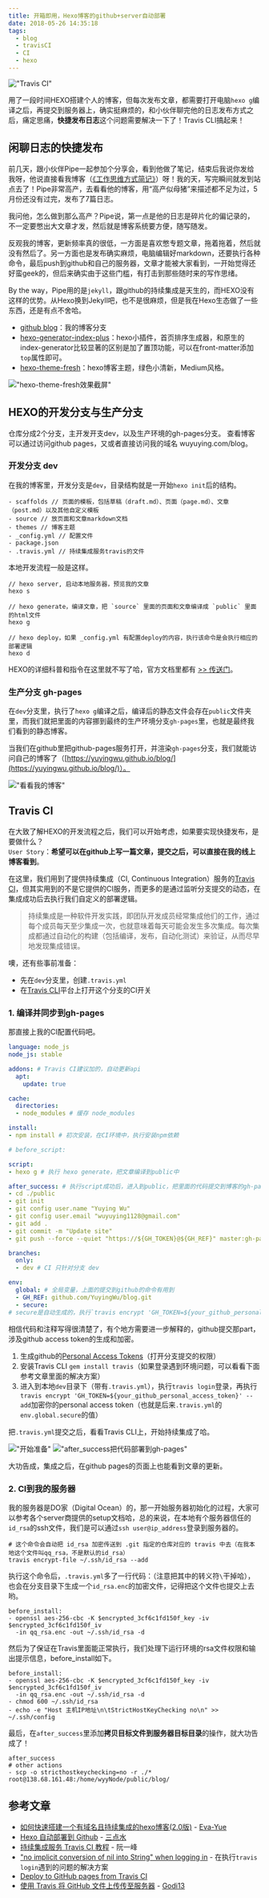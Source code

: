 ```yaml
---
title: 开箱即用，Hexo博客的github+server自动部署
date: 2018-05-26 14:35:18
tags:
  - blog
  - travisCI
  - CI
  - hexo
---
```


!["Travis CI"](http://lc-wpyqjumv.cn-n1.lcfile.com/9fb19e9b112f127c1adc.jpg)

用了一段时间HEXO搭建个人的博客，但每次发布文章，都需要打开电脑`hexo g`编译之后，再提交到服务器上，确实挺麻烦的，和小伙伴聊完他的日志发布方式之后，痛定思痛，**快捷发布日志**这个问题需要解决一下了！Travis CLI搞起来！

## 闲聊日志的快捷发布

前几天，跟小伙伴Pipe一起参加个分享会，看到他做了笔记，结束后我说你发给我呀，他说直接看我博客（[《工作思维方式简记》](https://zhoukekestar.github.io/notes/2018/05/25/better-me.html)）呀！我的天，写完瞬间就发到站点去了！Pipe非常高产，去看看他的博客，用“高产似母猪”来描述都不足为过，5月份还没有过完，发布了7篇日志。

我问他，怎么做到那么高产？Pipe说，第一点是他的日志是碎片化的偏记录的，不一定要憋出大文章才发，然后就是博客系统要方便，随写随发。

反观我的博客，更新频率真的很低，一方面是喜欢憋专题文章，拖着拖着，然后就没有然后了。另一方面也是发布确实麻烦，电脑编辑好markdown，还要执行各种命令，最后push到github和自己的服务器，文章才能被大家看到，一开始觉得还好蛮geek的，但后来确实由于这些门槛，有打击到那些随时来的写作思绪。

By the way，Pipe用的是`jekyll`，跟github的持续集成是天生的，而HEXO没有这样的优势。从Hexo换到Jekyll吧，也不是很麻烦，但是我在Hexo生态做了一些东西，还是有点不舍哈。

* [github blog](https://github.com/YuyingWu/blog)：我的博客分支
* [hexo-generator-index-plus](https://github.com/YuyingWu/hexo-generator-index-plus/blob/master/README.md)：hexo小插件，首页排序生成器，和原生的index-generator比较显著的区别是加了置顶功能，可以在front-matter添加`top`属性即可。
* [hexo-theme-fresh](https://github.com/YuyingWu/hexo-theme-fresh)：hexo博客主题，绿色小清新，Medium风格。

!["hexo-theme-fresh效果截屏"](//lc-wpyqjumv.cn-n1.lcfile.com/3061dbf0241049f3b646.gif)

## HEXO的开发分支与生产分支

仓库分成2个分支，主开发开支dev，以及生产环境的gh-pages分支。
查看博客可以通过访问github pages，又或者直接访问我的域名 wuyuying.com/blog。

### 开发分支 dev

在我的博客里，开发分支是`dev`，目录结构就是一开始`hexo init`后的结构。

```
- scaffolds // 页面的模板，包括草稿（draft.md）、页面（page.md）、文章（post.md）以及其他自定义模板
- source // 放页面和文章markdown文档
- themes // 博客主题
- _config.yml // 配置文件
- package.json
- .travis.yml // 持续集成服务travis的文件
```

本地开发流程一般是这样。

```
// hexo server, 启动本地服务器，预览我的文章
hexo s 

// hexo generate，编译文章，把 `source` 里面的页面和文章编译成 `public` 里面的html文件
hexo g

// hexo deploy，如果 _config.yml 有配置deploy的内容，执行该命令是会执行相应的部署逻辑
hexo d
```

HEXO的详细科普和指令在这里就不写了哈，官方文档里都有 [>> 传送门](https://hexo.io/docs/)。

### 生产分支 gh-pages

在`dev`分支里，执行了`hexo g`编译之后，编译后的静态文件会存在`public`文件夹里，而我们就把里面的内容挪到最终的生产环境分支`gh-pages`里，也就是最终我们看到的静态博客。

当我们在github里把github-pages服务打开，并渲染`gh-pages`分支，我们就能访问自己的博客了（[https://yuyingwu.github.io/blog/](https://yuyingwu.github.io/blog/)）。

!["看看我的博客"](//lc-wpyqjumv.cn-n1.lcfile.com/d3ebf243ea2b0dfd9dd1.png)

## Travis CI

在大致了解HEXO的开发流程之后，我们可以开始考虑，如果要实现快捷发布，是要做什么？  
`User Story`：**希望可以在github上写一篇文章，提交之后，可以直接在我的线上博客看到**。

在这里，我们用到了提供持续集成（CI, Continuous Integration）服务的[Travis CI](https://travis-ci.org/)，但其实用到的不是它提供的CI服务，而更多的是通过监听分支提交的动态，在集成成功后去执行我们自定义的部署逻辑。

> 持续集成是一种软件开发实践，即团队开发成员经常集成他们的工作，通过每个成员每天至少集成一次，也就意味着每天可能会发生多次集成。每次集成都通过自动化的构建（包括编译，发布，自动化测试）来验证，从而尽早地发现集成错误。

噢，还有些事前准备：

* 先在`dev`分支里，创建`.travis.yml`
* 在[Travis CLI](https://travis-ci.org/)平台上打开这个分支的CI开关

### 1. 编译并同步到gh-pages

那直接上我的CI配置代码吧。

```yml
language: node_js
node_js: stable

addons: # Travis CI建议加的，自动更新api
  apt:
    update: true

cache:
  directories: 
  - node_modules # 缓存 node_modules

install:
- npm install # 初次安装，在CI环境中，执行安装npm依赖

# before_script: 

script:
- hexo g # 执行 hexo generate，把文章编译到public中

after_success: # 执行script成功后，进入到public，把里面的代码提交到博客的gh-pages分支
- cd ./public
- git init
- git config user.name "Yuying Wu"
- git config user.email "wuyuying1128@gmail.com"
- git add .
- git commit -m "Update site"
- git push --force --quiet "https://${GH_TOKEN}@${GH_REF}" master:gh-pages

branches:
  only:
  - dev # CI 只针对分支 dev

env:
  global: # 全局变量，上面的提交到github的命令有用到
  - GH_REF: github.com/YuyingWu/blog.git
  - secure: 
# secure是自动生成的，执行`travis encrypt 'GH_TOKEN=${your_github_personal_access_token}' --add`
```

相信代码和注释写得很清楚了，有个地方需要进一步解释的，github提交那part，涉及github access token的生成和加密。

1. 生成github的[Personal Access Tokens](https://github.com/settings/tokens)（打开分支提交的权限）
2. 安装Travis CLI `gem install travis`（如果登录遇到环境问题，可以看看下面参考文章里面的解决方案）
3. 进入到本地`dev`目录下（带有`.travis.yml`），执行`travis login`登录，再执行`travis encrypt 'GH_TOKEN=${your_github_personal_access_token}' --add`加密你的personal access token（也就是后来`.travis.yml`的`env.global.secure`的值）

把`.travis.yml`提交之后，看看Travis CLI上，开始持续集成了哈。

!["开始准备"](//lc-wpyqjumv.cn-n1.lcfile.com/cbf00765c8f94a151965.png)
!["after_success把代码部署到gh-pages"](//lc-wpyqjumv.cn-n1.lcfile.com/b82303e0f85deb2088ce.png)

大功告成，集成之后，在github pages的页面上也能看到文章的更新。

### 2. CI到我的服务器

我的服务器是DO家（Digital Ocean）的，那一开始服务器初始化的过程，大家可以参考各个server商提供的setup文档哈，总的来说，在本地有个服务器信任的`id_rsa`的ssh文件，我们是可以通过`ssh user@ip_address`登录到服务器的。

```
# 这个命令会自动把 id_rsa 加密传送到 .git 指定的仓库对应的 travis 中去（在我本地这个文件叫qq_rsa，不是默认的id_rsa）
travis encrypt-file ~/.ssh/id_rsa --add
```

执行这个命令后，`.travis.yml`多了一行代码：（注意把其中的转义符`\`干掉哈），也会在分支目录下生成一个`id_rsa.enc`的加密文件，记得把这个文件也提交上去哟。

```
before_install:
- openssl aes-256-cbc -K $encrypted_3cf6c1fd150f_key -iv $encrypted_3cf6c1fd150f_iv
  -in qq_rsa.enc -out ~/.ssh/id_rsa -d
```

然后为了保证在Travis里面能正常执行，我们处理下运行环境的rsa文件权限和输出提示信息，before_install如下。

```
before_install:
- openssl aes-256-cbc -K $encrypted_3cf6c1fd150f_key -iv $encrypted_3cf6c1fd150f_iv
  -in qq_rsa.enc -out ~/.ssh/id_rsa -d
- chmod 600 ~/.ssh/id_rsa
- echo -e "Host 主机IP地址\n\tStrictHostKeyChecking no\n" >> ~/.ssh/config
```

最后，在`after_success`里添加**拷贝目标文件到服务器目标目录**的操作，就大功告成了！

```
after_success
# other actions
- scp -o stricthostkeychecking=no -r ./* root@138.68.161.48:/home/wyyNode/public/blog/
```

## 参考文章

* [如何快速搭建一个有域名且持续集成的hexo博客(2.0版)](https://juejin.im/post/596e39916fb9a06baf2ed273) - [Eva-Yue](https://github.com/zytx121)
* [Hexo 自动部署到 Github](http://lotabout.me/2016/Hexo-Auto-Deploy-to-Github/) - [三点水](http://lotabout.me/)
* [持续集成服务 Travis CI 教程](http://www.ruanyifeng.com/blog/2017/12/travis_ci_tutorial.html) - 阮一峰
* ["no implicit conversion of nil into String" when logging in](https://github.com/travis-ci/travis.rb/issues/190) - 在执行`travis login`遇到的问题的解决方案
* [Deploy to GitHub pages from Travis CI](https://iamstarkov.com/deploy-gh-pages-from-travis/)
* [使用 Travis 将 GitHub 文件上传传至服务器](https://segmentfault.com/a/1190000009093621) - [Godi13](https://github.com/Godi13)
